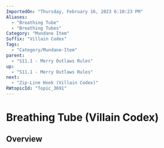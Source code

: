 ```yaml
---
ImportedOn: "Thursday, February 16, 2023 6:10:23 PM"
Aliases:
  - "Breathing Tube"
  - "Breathing Tubes"
Category: "Mundane Item"
Suffix: "Villain Codex"
Tags:
  - "Category/Mundane-Item"
parent:
  - "S11.1 - Merry Outlaws Rules"
up:
  - "S11.1 - Merry Outlaws Rules"
next:
  - "Zip-Line Hook (Villain Codex)"
RWtopicId: "Topic_3691"
---
```

# Breathing Tube (Villain Codex)
## Overview
